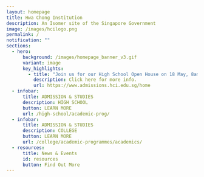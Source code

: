 ```yaml
---
layout: homepage
title: Hwa Chong Institution
description: An Isomer site of the Singapore Government
image: /images/hcilogo.png
permalink: /
notification: ""
sections:
  - hero:
      background: /images/homepage_banner_v3.gif
      variant: image
      key_highlights:
        - title: "Join us for our High School Open House on 18 May, 8am-1pm. "
          description: Click here for more info.
          url: https://www.admissions.hci.edu.sg/home
  - infobar:
      title: ADMISSION & STUDIES
      description: HIGH SCHOOL
      button: LEARN MORE
      url: /high-school/academic-prog/
  - infobar:
      title: ADMISSION & STUDIES
      description: COLLEGE
      button: LEARN MORE
      url: /college/academic-programmes/academics/
  - resources:
      title: News & Events
      id: resources
      button: Find Out More
---
```

